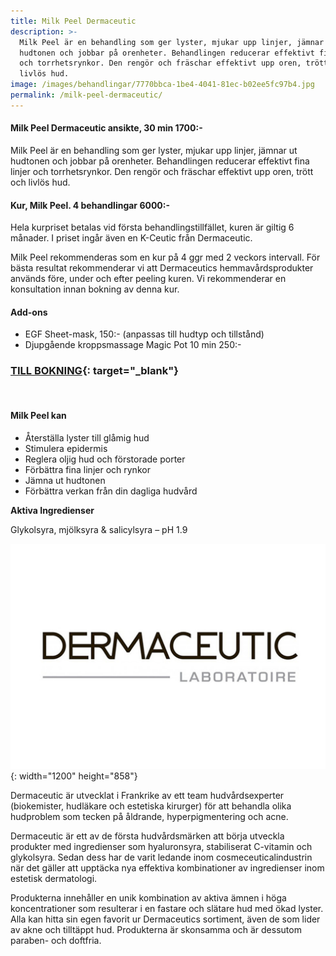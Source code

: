 ```yaml
---
title: Milk Peel Dermaceutic
description: >-
  Milk Peel är en behandling som ger lyster, mjukar upp linjer, jämnar ut
  hudtonen och jobbar på orenheter. Behandlingen reducerar effektivt fina linjer
  och torrhetsrynkor. Den rengör och fräschar effektivt upp oren, trött och
  livlös hud.
image: /images/behandlingar/7770bbca-1be4-4041-81ec-b02ee5fc97b4.jpg
permalink: /milk-peel-dermaceutic/
---
```


#### Milk Peel Dermaceutic ansikte, 30 min 1700:-&nbsp;

Milk Peel är en behandling som ger lyster, mjukar upp linjer, jämnar ut hudtonen och jobbar p&aring; orenheter. Behandlingen reducerar effektivt fina linjer och torrhetsrynkor. Den rengör och fräschar effektivt upp oren, trött och livlös hud.

#### Kur, Milk Peel. 4 behandlingar 6000:-

Hela kurpriset betalas vid första behandlingstillfället, kuren är giltig 6 m&aring;nader. I priset ing&aring;r även en K-Ceutic fr&aring;n Dermaceutic.

Milk Peel rekommenderas som en kur p&aring; 4 ggr med 2 veckors intervall. För bästa resultat rekommenderar vi att Dermaceutics hemmav&aring;rdsprodukter används före, under och efter peeling kuren. Vi rekommenderar en konsultation innan bokning av denna kur.

#### Add-ons&nbsp;

* EGF Sheet-mask, 150:- (anpassas till hudtyp och tillst&aring;nd)
* Djupg&aring;ende kroppsmassage Magic Pot 10 min 250:-

### [TILL BOKNING](/bokning/){: target="_blank"}

&nbsp;

#### Milk Peel kan

* &Aring;terställa lyster till gl&aring;mig hud
* Stimulera epidermis
* Reglera oljig hud och förstorade porter
* Förbättra fina linjer och rynkor
* Jämna ut hudtonen
* Förbättra verkan fr&aring;n din dagliga hudv&aring;rd

**Aktiva Ingredienser**

Glykolsyra, mjölksyra & salicylsyra – pH 1.9

![](/images/behandlingar/7770bbca-1be4-4041-81ec-b02ee5fc97b4.jpg){: width="1200" height="858"}

Dermaceutic är utvecklat i Frankrike av ett team hudv&aring;rdsexperter (biokemister, hudläkare och estetiska kirurger) för att behandla olika hudproblem som tecken p&aring; &aring;ldrande, hyperpigmentering och acne.

Dermaceutic är ett av de första hudv&aring;rdsmärken att börja utveckla produkter med ingredienser som hyaluronsyra, stabiliserat C-vitamin och glykolsyra. Sedan dess har de varit ledande inom cosmeceuticalindustrin när det gäller att upptäcka nya effektiva kombinationer av ingredienser inom estetisk dermatologi.

Produkterna inneh&aring;ller en unik kombination av aktiva ämnen i höga koncentrationer som resulterar i en fastare och slätare hud med ökad lyster. Alla kan hitta sin egen favorit ur Dermaceutics sortiment, även de som lider av akne och tilltäppt hud. Produkterna är skonsamma och är dessutom paraben- och doftfria.